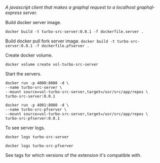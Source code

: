 
*A javascript client that makes a graphql request to a localhost graphql-express server.*

Build docker server image.

`docker build -t turbo-src-server:0.0.1 -f dockerfile.server .`

Build docker pull fork server image.
`docker build -t turbo-src-server:0.0.1 -f dockerfile.pfserver .`

Create docker volume.

`docker volume create vol-turbo-src-server`

Start the servers.

```
docker run -p 4000:8080 -d \
--name turbo-src-server \
--mount source=vol-turbo-src-server,target=/usr/src/app/repos \
turbo-src-server:0.0.1
```

```
docker run -p 4001:8080 -d \
--name turbo-src-pfserver \
--mount source=vol-turbo-src-server,target=/usr/src/app/repos \
turbo-src-pfserver:0.0.1
```

To see server logs.

`docker logs turbo-src-server`

`docker logs turbo-src-pfserver`

See tags for which versions of the extension it's compatible with.
